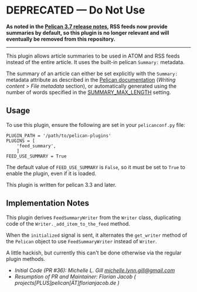 # DEPRECATED — Do Not Use #

**As noted in the [Pelican 3.7 release notes](https://blog.getpelican.com/pelican-3.7-released.html), RSS feeds now provide summaries by default, so this plugin is no longer relevant and will eventually be removed from this repository.**

-----------------------

This plugin allows article summaries to be used in ATOM and RSS feeds instead of the entire article. It uses the
built-in pelican `Summary:` metadata.

The summary of an article can either be set explicitly with the `Summary:` metadata attribute as described in the
[Pelican documentation](http://docs.getpelican.com/) (*Writing content* > *File metadata* section),
or automatically generated using the number of words specified in the
[SUMMARY_MAX_LENGTH](http://docs.getpelican.com/en/latest/settings.html) setting.

## Usage ##
To use this plugin, ensure the following are set in your `pelicanconf.py` file:

    PLUGIN_PATH = '/path/to/pelican-plugins'
    PLUGINS = [
		'feed_summary',
		]
    FEED_USE_SUMMARY = True

The default value of `FEED_USE_SUMMARY` is `False`, so it must be set to `True` to enable the plugin, even if it is loaded.

This plugin is written for pelican 3.3 and later.


## Implementation Notes ##

This plugin derives `FeedSummaryWriter` from the `Writer` class, duplicating code of the `Writer._add_item_to_the_feed` method.

When the `initialized` signal is sent, it alternates the `get_writer` method of the `Pelican` object to use `FeedSummaryWriter` instead of `Writer`.

A little hackish, but currently this can't be done otherwise via the regular plugin methods.

 * *Initial Code (PR #36): Michelle L. Gill <michelle.lynn.gill@gmail.com>*
 * *Resumption of PR and Maintainer: Florian Jacob ( projects[PLUS]pelican[ÄT]florianjacob.de )*

